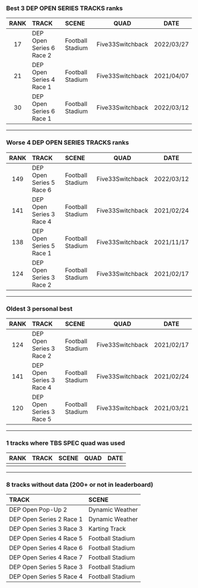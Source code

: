 ### Best 3 DEP OPEN SERIES TRACKS ranks
|RANK|TRACK|SCENE|QUAD|DATE|
|:---:|:---|:---|:---:|:---:|
|17|DEP Open Series 6 Race 2|Football Stadium|Five33Switchback|2022/03/27|
|21|DEP Open Series 4 Race 1|Football Stadium|Five33Switchback|2021/04/07|
|30|DEP Open Series 6 Race 1|Football Stadium|Five33Switchback|2022/03/12|
---
### Worse 4 DEP OPEN SERIES TRACKS ranks
|RANK|TRACK|SCENE|QUAD|DATE|
|:---:|:---|:---|:---:|:---:|
|149|DEP Open Series 5 Race 6|Football Stadium|Five33Switchback|2022/03/12|
|141|DEP Open Series 3 Race 4|Football Stadium|Five33Switchback|2021/02/24|
|138|DEP Open Series 5 Race 1|Football Stadium|Five33Switchback|2021/11/17|
|124|DEP Open Series 3 Race 2|Football Stadium|Five33Switchback|2021/02/17|
---
### Oldest 3 personal best
|RANK|TRACK|SCENE|QUAD|DATE|
|:---:|:---|:---|:---:|:---:|
|124|DEP Open Series 3 Race 2|Football Stadium|Five33Switchback|2021/02/17|
|141|DEP Open Series 3 Race 4|Football Stadium|Five33Switchback|2021/02/24|
|120|DEP Open Series 3 Race 5|Football Stadium|Five33Switchback|2021/03/21|
---
### 1 tracks where TBS SPEC quad was used
|RANK|TRACK|SCENE|QUAD|DATE|
|:---:|:---|:---|:---:|:---:|
||||||
---
### 8 tracks without data (200+ or not in leaderboard)
|TRACK|SCENE|
|:---|:---|
|DEP Open Pop-Up 2|Dynamic Weather|
|DEP Open Series 2 Race 1|Dynamic Weather|
|DEP Open Series 3 Race 3|Karting Track|
|DEP Open Series 4 Race 5|Football Stadium|
|DEP Open Series 4 Race 6|Football Stadium|
|DEP Open Series 4 Race 7|Football Stadium|
|DEP Open Series 5 Race 3|Football Stadium|
|DEP Open Series 5 Race 4|Football Stadium|
